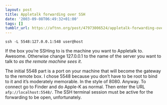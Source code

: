 ```yaml
---
layout: post
title: Appletalk forwarding over SSH
date: '2003-09-08T06:49:32+01:00'
tags: []
tumblr_url: https://aftnn.org/post/47973006524/appletalk-forwarding-over-ssh
---
```

<p class="eg"><code>ssh -L 5548:127.0.0.1:548 user@host</code></p>
<p>If the box you&rsquo;re SSHing to is the machine you want to Appletalk to. Awesome. Otherwise change 127.0.0.1 to the name of the server you want to talk to <em>as the remote machine sees it</em>.</p>
<p>The initial 5548 part is a port on your machine that will become the gateway to the remote box. I chose 5548 because you don&rsquo;t have to be root to bind to it and it&rsquo;s moderately memorable. In the style of 8080. Anyway. To connect go to Finder and do Apple-K as normal. Then enter the URL <code>afp://localhost:5548/</code>. The SSH terminal session must be active for the forwarding to be open, unfortunately.</p>
